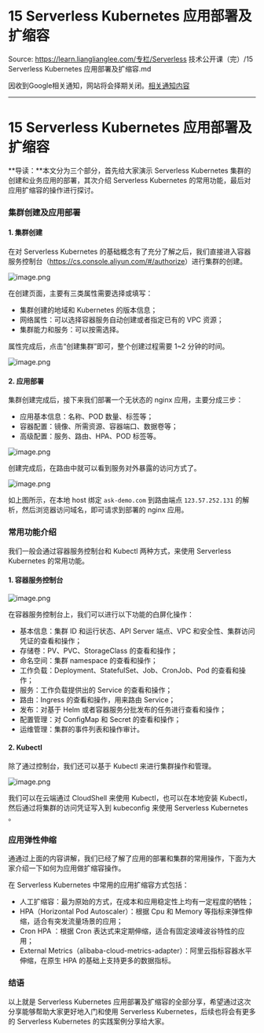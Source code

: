 # 15 Serverless Kubernetes 应用部署及扩缩容 

Source: https://learn.lianglianglee.com/专栏/Serverless 技术公开课（完）/15 Serverless Kubernetes 应用部署及扩缩容.md

因收到Google相关通知，网站将会择期关闭。[相关通知内容](https://lumendatabase.org/notices/44265620)

---

# 15 Serverless Kubernetes 应用部署及扩缩容

**导读：**本文分为三个部分，首先给大家演示 Serverless Kubernetes 集群的创建和业务应用的部署，其次介绍 Serverless Kubernetes 的常用功能，最后对应用扩缩容的操作进行探讨。

### 集群创建及应用部署

#### 1. 集群创建

在对 Serverless Kubernetes 的基础概念有了充分了解之后，我们直接进入容器服务控制台（<https://cs.console.aliyun.com/#/authorize>）进行集群的创建。

![image.png](assets/2020-08-26-031145.png)

在创建页面，主要有三类属性需要选择或填写：

* 集群创建的地域和 Kubernetes 的版本信息；
* 网络属性：可以选择容器服务自动创建或者指定已有的 VPC 资源；
* 集群能力和服务：可以按需选择。

属性完成后，点击“创建集群”即可，整个创建过程需要 1~2 分钟的时间。

![image.png](assets/2020-08-26-031147.png)

#### 2. 应用部署

集群创建完成后，接下来我们部署一个无状态的 nginx 应用，主要分成三步：

* 应用基本信息：名称、POD 数量、标签等；
* 容器配置：镜像、所需资源、容器端口、数据卷等；
* 高级配置：服务、路由、HPA、POD 标签等。

![image.png](assets/2020-08-26-031148.png)

创建完成后，在路由中就可以看到服务对外暴露的访问方式了。

![image.png](assets/2020-08-26-031150.png)

如上图所示，在本地 host 绑定 `ask-demo.com` 到路由端点 `123.57.252.131` 的解析，然后浏览器访问域名，即可请求到部署的 nginx 应用。

### 常用功能介绍

我们一般会通过容器服务控制台和 Kubectl 两种方式，来使用 Serverless Kubernetes 的常用功能。

#### 1. 容器服务控制台

![image.png](assets/2020-08-26-031151.png)

在容器服务控制台上，我们可以进行以下功能的白屏化操作：

* 基本信息：集群 ID 和运行状态、API Server 端点、VPC 和安全性、集群访问凭证的查看和操作；
* 存储卷：PV、PVC、StorageClass 的查看和操作；
* 命名空间：集群 namespace 的查看和操作；
* 工作负载：Deployment、StatefulSet、Job、CronJob、Pod 的查看和操作；
* 服务：工作负载提供出的 Service 的查看和操作；
* 路由：Ingress 的查看和操作，用来路由 Service；
* 发布：对基于 Helm 或者容器服务分批发布的任务进行查看和操作；
* 配置管理：对 ConfigMap 和 Secret 的查看和操作；
* 运维管理：集群的事件列表和操作审计。

#### 2. Kubectl

除了通过控制台，我们还可以基于 Kubectl 来进行集群操作和管理。

![image.png](assets/2020-08-26-031153.png)

我们可以在云端通过 CloudShell 来使用 Kubectl，也可以在本地安装 Kubectl，然后通过将集群的访问凭证写入到 kubeconfig 来使用 Serverless Kubernetes 。

### 应用弹性伸缩

通通过上面的内容讲解，我们已经了解了应用的部署和集群的常用操作，下面为大家介绍一下如何为应用做扩缩容操作。

在 Serverless Kubernetes 中常用的应用扩缩容方式包括：

* 人工扩缩容：最为原始的方式，在成本和应用稳定性上均有一定程度的牺牲；
* HPA（Horizontal Pod Autoscaler）：根据 Cpu 和 Memory 等指标来弹性伸缩，适合有突发流量场景的应用；
* Cron HPA ：根据 Cron 表达式来定期伸缩，适合有固定波峰波谷特性的应用；
* External Metrics（alibaba-cloud-metrics-adapter）：阿里云指标容器水平伸缩，在原生 HPA 的基础上支持更多的数据指标。

### 结语

以上就是 Serverless Kubernetes 应用部署及扩缩容的全部分享，希望通过这次分享能够帮助大家更好地入门和使用 Serverless Kubernetes，后续也将会有更多的 Serverless Kubernetes 的实践案例分享给大家。